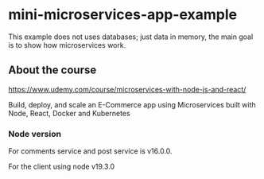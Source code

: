 # mini-microservices-app-example


This example does not uses databases; just data in memory, the main goal is to show how microservices work. 

## About the course

https://www.udemy.com/course/microservices-with-node-js-and-react/

Build, deploy, and scale an E-Commerce app using Microservices built with Node, React, Docker and Kubernetes


### Node version

For comments service and post service is v16.0.0.

For the client using node v19.3.0

